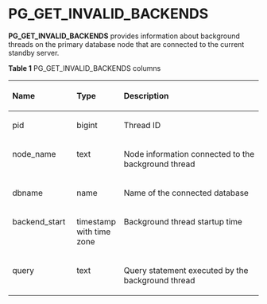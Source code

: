 # PG\_GET\_INVALID\_BACKENDS<a name="EN-US_TOPIC_0289900437"></a>

**PG\_GET\_INVALID\_BACKENDS**  provides information about background threads on the primary database node that are connected to the current standby server.

**Table  1**  PG\_GET\_INVALID\_BACKENDS columns

<a name="en-us_topic_0283136927_en-us_topic_0237122417_en-us_topic_0059777905_t7e0a7e4f05ed4b43ab155936b4246281"></a>
<table><thead align="left"><tr id="en-us_topic_0283136927_en-us_topic_0237122417_en-us_topic_0059777905_r6e8b284fae0b4aab927ab220807b5f5a"><th class="cellrowborder" valign="top" width="25.77%" id="mcps1.2.4.1.1"><p id="en-us_topic_0283136927_en-us_topic_0237122417_en-us_topic_0059777905_a3c9063d2d665438db7eb4065f69198d6"><a name="en-us_topic_0283136927_en-us_topic_0237122417_en-us_topic_0059777905_a3c9063d2d665438db7eb4065f69198d6"></a><a name="en-us_topic_0283136927_en-us_topic_0237122417_en-us_topic_0059777905_a3c9063d2d665438db7eb4065f69198d6"></a>Name</p>
</th>
<th class="cellrowborder" valign="top" width="16.73%" id="mcps1.2.4.1.2"><p id="en-us_topic_0283136927_en-us_topic_0237122417_en-us_topic_0059777905_a91781860bae7472791cec32bdc0ce896"><a name="en-us_topic_0283136927_en-us_topic_0237122417_en-us_topic_0059777905_a91781860bae7472791cec32bdc0ce896"></a><a name="en-us_topic_0283136927_en-us_topic_0237122417_en-us_topic_0059777905_a91781860bae7472791cec32bdc0ce896"></a>Type</p>
</th>
<th class="cellrowborder" valign="top" width="57.49999999999999%" id="mcps1.2.4.1.3"><p id="en-us_topic_0283136927_en-us_topic_0237122417_en-us_topic_0059777905_a657fd04fd8a74969a2930a84ed894670"><a name="en-us_topic_0283136927_en-us_topic_0237122417_en-us_topic_0059777905_a657fd04fd8a74969a2930a84ed894670"></a><a name="en-us_topic_0283136927_en-us_topic_0237122417_en-us_topic_0059777905_a657fd04fd8a74969a2930a84ed894670"></a>Description</p>
</th>
</tr>
</thead>
<tbody><tr id="en-us_topic_0283136927_en-us_topic_0237122417_en-us_topic_0059777905_r0226e114ba79497b92d2d7522763be80"><td class="cellrowborder" valign="top" width="25.77%" headers="mcps1.2.4.1.1 "><p id="en-us_topic_0283136927_en-us_topic_0237122417_en-us_topic_0059777905_ac76e2f54f256449b8e56c93dccf1fda4"><a name="en-us_topic_0283136927_en-us_topic_0237122417_en-us_topic_0059777905_ac76e2f54f256449b8e56c93dccf1fda4"></a><a name="en-us_topic_0283136927_en-us_topic_0237122417_en-us_topic_0059777905_ac76e2f54f256449b8e56c93dccf1fda4"></a>pid</p>
</td>
<td class="cellrowborder" valign="top" width="16.73%" headers="mcps1.2.4.1.2 "><p id="en-us_topic_0283136927_en-us_topic_0237122417_en-us_topic_0059777905_a2b5e3257a6b145639bc0fbc7e65d35d8"><a name="en-us_topic_0283136927_en-us_topic_0237122417_en-us_topic_0059777905_a2b5e3257a6b145639bc0fbc7e65d35d8"></a><a name="en-us_topic_0283136927_en-us_topic_0237122417_en-us_topic_0059777905_a2b5e3257a6b145639bc0fbc7e65d35d8"></a>bigint</p>
</td>
<td class="cellrowborder" valign="top" width="57.49999999999999%" headers="mcps1.2.4.1.3 "><p id="en-us_topic_0283136927_en-us_topic_0237122417_en-us_topic_0059777905_a19d62048e1534cb4b1f8b3fece5ae0aa"><a name="en-us_topic_0283136927_en-us_topic_0237122417_en-us_topic_0059777905_a19d62048e1534cb4b1f8b3fece5ae0aa"></a><a name="en-us_topic_0283136927_en-us_topic_0237122417_en-us_topic_0059777905_a19d62048e1534cb4b1f8b3fece5ae0aa"></a>Thread ID</p>
</td>
</tr>
<tr id="en-us_topic_0283136927_en-us_topic_0237122417_en-us_topic_0059777905_rf64e03e9b7984d3abd37846792160daa"><td class="cellrowborder" valign="top" width="25.77%" headers="mcps1.2.4.1.1 "><p id="en-us_topic_0283136927_en-us_topic_0237122417_en-us_topic_0059777905_a9e62e8b02408498d890bc30d3419f2fa"><a name="en-us_topic_0283136927_en-us_topic_0237122417_en-us_topic_0059777905_a9e62e8b02408498d890bc30d3419f2fa"></a><a name="en-us_topic_0283136927_en-us_topic_0237122417_en-us_topic_0059777905_a9e62e8b02408498d890bc30d3419f2fa"></a>node_name</p>
</td>
<td class="cellrowborder" valign="top" width="16.73%" headers="mcps1.2.4.1.2 "><p id="en-us_topic_0283136927_en-us_topic_0237122417_en-us_topic_0059777905_a8ae5d2ba4cbc4a8383e96b8aa0cff1dd"><a name="en-us_topic_0283136927_en-us_topic_0237122417_en-us_topic_0059777905_a8ae5d2ba4cbc4a8383e96b8aa0cff1dd"></a><a name="en-us_topic_0283136927_en-us_topic_0237122417_en-us_topic_0059777905_a8ae5d2ba4cbc4a8383e96b8aa0cff1dd"></a>text</p>
</td>
<td class="cellrowborder" valign="top" width="57.49999999999999%" headers="mcps1.2.4.1.3 "><p id="en-us_topic_0283136927_en-us_topic_0237122417_en-us_topic_0059777905_a62c09ebfa43e43d2a51fba3b2c2d2eae"><a name="en-us_topic_0283136927_en-us_topic_0237122417_en-us_topic_0059777905_a62c09ebfa43e43d2a51fba3b2c2d2eae"></a><a name="en-us_topic_0283136927_en-us_topic_0237122417_en-us_topic_0059777905_a62c09ebfa43e43d2a51fba3b2c2d2eae"></a>Node information connected to the background thread</p>
</td>
</tr>
<tr id="en-us_topic_0283136927_en-us_topic_0237122417_en-us_topic_0059777905_rc43cc76de507468da0184fe621a89432"><td class="cellrowborder" valign="top" width="25.77%" headers="mcps1.2.4.1.1 "><p id="en-us_topic_0283136927_en-us_topic_0237122417_en-us_topic_0059777905_a39a256c4b71d4aad95e7d97a9f98ffd7"><a name="en-us_topic_0283136927_en-us_topic_0237122417_en-us_topic_0059777905_a39a256c4b71d4aad95e7d97a9f98ffd7"></a><a name="en-us_topic_0283136927_en-us_topic_0237122417_en-us_topic_0059777905_a39a256c4b71d4aad95e7d97a9f98ffd7"></a>dbname</p>
</td>
<td class="cellrowborder" valign="top" width="16.73%" headers="mcps1.2.4.1.2 "><p id="en-us_topic_0283136927_en-us_topic_0237122417_en-us_topic_0059777905_a9a2a40498b0244ed9c0aa12d68fd95b4"><a name="en-us_topic_0283136927_en-us_topic_0237122417_en-us_topic_0059777905_a9a2a40498b0244ed9c0aa12d68fd95b4"></a><a name="en-us_topic_0283136927_en-us_topic_0237122417_en-us_topic_0059777905_a9a2a40498b0244ed9c0aa12d68fd95b4"></a>name</p>
</td>
<td class="cellrowborder" valign="top" width="57.49999999999999%" headers="mcps1.2.4.1.3 "><p id="en-us_topic_0283136927_en-us_topic_0237122417_en-us_topic_0059777905_a8dee9c8654ea46bbae64b01f77b8101b"><a name="en-us_topic_0283136927_en-us_topic_0237122417_en-us_topic_0059777905_a8dee9c8654ea46bbae64b01f77b8101b"></a><a name="en-us_topic_0283136927_en-us_topic_0237122417_en-us_topic_0059777905_a8dee9c8654ea46bbae64b01f77b8101b"></a>Name of the connected database</p>
</td>
</tr>
<tr id="en-us_topic_0283136927_en-us_topic_0237122417_en-us_topic_0059777905_r650ea25283ae456db20bd59353463f53"><td class="cellrowborder" valign="top" width="25.77%" headers="mcps1.2.4.1.1 "><p id="en-us_topic_0283136927_en-us_topic_0237122417_en-us_topic_0059777905_a82245ba72fc447a39dfb46129fa1e968"><a name="en-us_topic_0283136927_en-us_topic_0237122417_en-us_topic_0059777905_a82245ba72fc447a39dfb46129fa1e968"></a><a name="en-us_topic_0283136927_en-us_topic_0237122417_en-us_topic_0059777905_a82245ba72fc447a39dfb46129fa1e968"></a>backend_start</p>
</td>
<td class="cellrowborder" valign="top" width="16.73%" headers="mcps1.2.4.1.2 "><p id="en-us_topic_0283136927_en-us_topic_0237122417_en-us_topic_0059777905_a7892c9839d154cb7a46985682b62edc0"><a name="en-us_topic_0283136927_en-us_topic_0237122417_en-us_topic_0059777905_a7892c9839d154cb7a46985682b62edc0"></a><a name="en-us_topic_0283136927_en-us_topic_0237122417_en-us_topic_0059777905_a7892c9839d154cb7a46985682b62edc0"></a>timestamp with time zone</p>
</td>
<td class="cellrowborder" valign="top" width="57.49999999999999%" headers="mcps1.2.4.1.3 "><p id="en-us_topic_0283136927_en-us_topic_0237122417_en-us_topic_0059777905_aa0d1e30e6f04486fa595fe2dda974b4e"><a name="en-us_topic_0283136927_en-us_topic_0237122417_en-us_topic_0059777905_aa0d1e30e6f04486fa595fe2dda974b4e"></a><a name="en-us_topic_0283136927_en-us_topic_0237122417_en-us_topic_0059777905_aa0d1e30e6f04486fa595fe2dda974b4e"></a>Background thread startup time </p>
</td>
</tr>
<tr id="en-us_topic_0283136927_en-us_topic_0237122417_en-us_topic_0059777905_rf4b2c4116d044300b41531aa49bbf9e1"><td class="cellrowborder" valign="top" width="25.77%" headers="mcps1.2.4.1.1 "><p id="en-us_topic_0283136927_en-us_topic_0237122417_en-us_topic_0059777905_aaaea5f3a09c844b1bcaaf5617c76b49f"><a name="en-us_topic_0283136927_en-us_topic_0237122417_en-us_topic_0059777905_aaaea5f3a09c844b1bcaaf5617c76b49f"></a><a name="en-us_topic_0283136927_en-us_topic_0237122417_en-us_topic_0059777905_aaaea5f3a09c844b1bcaaf5617c76b49f"></a>query</p>
</td>
<td class="cellrowborder" valign="top" width="16.73%" headers="mcps1.2.4.1.2 "><p id="en-us_topic_0283136927_en-us_topic_0237122417_en-us_topic_0059777905_a92b86c4658444a50a7b0f5087151de53"><a name="en-us_topic_0283136927_en-us_topic_0237122417_en-us_topic_0059777905_a92b86c4658444a50a7b0f5087151de53"></a><a name="en-us_topic_0283136927_en-us_topic_0237122417_en-us_topic_0059777905_a92b86c4658444a50a7b0f5087151de53"></a>text</p>
</td>
<td class="cellrowborder" valign="top" width="57.49999999999999%" headers="mcps1.2.4.1.3 "><p id="en-us_topic_0283136927_en-us_topic_0237122417_en-us_topic_0059777905_aad9ecb95d55f4e5790539c2fd59c408d"><a name="en-us_topic_0283136927_en-us_topic_0237122417_en-us_topic_0059777905_aad9ecb95d55f4e5790539c2fd59c408d"></a><a name="en-us_topic_0283136927_en-us_topic_0237122417_en-us_topic_0059777905_aad9ecb95d55f4e5790539c2fd59c408d"></a>Query statement executed by the background thread</p>
</td>
</tr>
</tbody>
</table>

